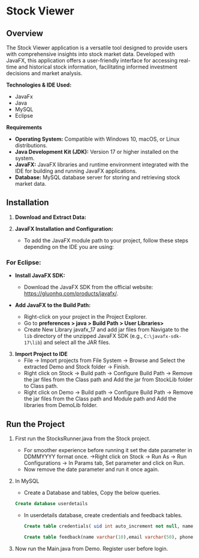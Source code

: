 # Stock Viewer

## Overview 

The Stock Viewer application is a versatile tool designed to provide users with
comprehensive insights into stock market data. Developed with JavaFX, this application
offers a user-friendly interface for accessing real-time and historical stock information,
facilitating informed investment decisions and market analysis.


**Technologies & IDE Used:**
- JavaFx
- Java
- MySQL
- Eclipse

**Requirements**

- **Operating System:** Compatible with Windows 10, macOS, or Linux distributions.
- **Java Development Kit (JDK):** Version 17 or higher installed on the system.
- **JavaFX:** JavaFX libraries and runtime environment integrated with the IDE for building and running JavaFX applications.
- **Database:** MySQL database server for storing and retrieving stock market data.

## Installation

1. **Download and Extract Data:**
    
2. **JavaFX Installation and Configuration:**
   - To add the JavaFX module path to your project, follow these steps depending on the IDE you are using:
 
### **For Eclipse:**
 
- **Install JavaFX SDK:**
   - Download the JavaFX SDK from the official website: https://gluonhq.com/products/javafx/.
 
- **Add JavaFX to the Build Path:**
   - Right-click on your project in the Project Explorer.
   - Go to **preferences > java > Build Path > User Libraries>**
   - Create New Library javafx_17 and add jar files from Navigate to the `lib` directory of the unzipped JavaFX SDK (e.g., `C:\javafx-sdk-17\lib`) and select all the JAR files.
 
3. **Import Project to IDE**
    - File -> Import projects from File System -> Browse and Select the extracted Demo and Stock folder -> Finish.
    - Right click on Stock -> Build path -> Configure Build Path -> Remove the jar files from the Class path and Add the jar from StockLib folder to Class path.
    - Right click on Demo -> Build path -> Configure Build Path -> Remove the jar files from the Class path and Module path and Add the libraries from DemoLib folder.

## Run the Project

1. First run the StocksRunner.java from the Stock project.
   - For smoother experience before running it set the date parameter in DDMMYYYY format once.
     ->Right click on Stock -> Run As -> Run Configurations -> In Params tab, Set parameter and click on Run.
   - Now remove the date parameter and run it once again.

2. In MySQL
   - Create a Database and tables, Copy the below queries.
    ```sql
    Create database userdetails
    ```
   - In userdetails database, create credentials and feedback tables.
     ```sql
     Create table credentials( uid int auto_increment not null, name varchar(10), password varchar(20), phone varchar(20), PRIMARY KEY(uid));
     ```
     ```sql
     Create table feedback(name varchar(10),email varchar(50), phone varchar(20), comments varchar(255));
     ```

3. Now run the Main.java from Demo. Register user before login.
